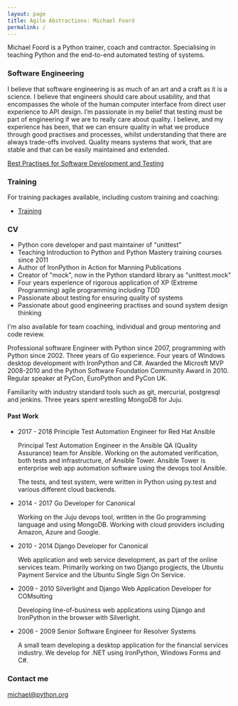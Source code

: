 ```yaml
---
layout: page
title: Agile Abstractions: Michael Foord
permalink: /
---
```


Michael Foord is a Python trainer, coach and contractor. Specialising in teaching Python and the end-to-end automated testing of systems. 

### Software Engineering

I believe that software engineering is as much of an art and a craft as it is a science. I
believe that engineers should care about usability, and that encompasses the whole of
the human computer interface from direct user experience to API design. I’m passionate
in my belief that testing must be part of engineering if we are to really care about
quality. I believe, and my experience has been, that we can ensure quality in what we
produce through good practises and processes, whilst understanding that there are
always trade-offs involved. Quality means systems that work, that are stable and that
can be easily maintained and extended.

[Best Practises for Software Development and Testing](https://opensource.com/article/17/5/30-best-practices-software-development-and-testing)

### Training

For training packages available, including custom training and coaching:

* [Training](/training)

### CV

* Python core developer and past maintainer of "unittest"
* Teaching Introduction to Python and Python Mastery training courses since 2011
* Author of IronPython in Action for Manning Publications
* Creator of "mock", now in the Python standard library as "unittest.mock"
* Four years experience of rigorous application of XP (Extreme Programming) agile programming including TDD
* Passionate about testing for ensuring quality of systems
* Passionate about good engineering practises and sound system design thinking

I'm also available for team coaching, individual and group mentoring and code review.

Professional software Engineer with Python since 2007, programming with Python since 2002. Three years of Go experience. Four years of Windows desktop development with IronPython and C#. Awarded the Microsft MVP 2008-2010 and the Python Software Foundation Community Award in 2010. Regular speaker at PyCon, EuroPython and PyCon UK.

Familiarity with industry standard tools such as git, mercurial, postgresql and jenkins. Three
years spent wrestling MongoDB for Juju.

#### Past Work

* 2017 - 2018 Principle Test Automation Engineer for Red Hat Ansible

  Principal Test Automation Engineer in the Ansible QA (Quality Assurance) team for Ansible. Working on the automated verification, both tests and infrastructure, of Ansible Tower. Ansible Tower is enterprise web app automation software using the devops tool Ansible.

  The tests, and test system, were written in Python using py.test and various different cloud backends.

* 2014 - 2017 Go Developer for Canonical

  Working on the Juju devops tool, written in the Go programming language and using MongoDB. Working with cloud providers including Amazon, Azure and Google.

* 2010 - 2014 Django Developer for Canonical

  Web application and web service development, as part of the online services team. Primarily working on two Django progjects, the Ubuntu Payment Service and the Ubuntu Single Sign On Service.

* 2009 - 2010 Silverlight and Django Web Application Developer for COMsulting

  Developing line-of-business web applications using Django and IronPython in the browser with Silverlight. 

* 2006 - 2009 Senior Software Engineer for Resolver Systems

  A small team developing a desktop application for the financial services industry. We develop for .NET using IronPython, Windows Forms and C#.

### Contact me

[michael@python.org](mailto:michael@python.org)
